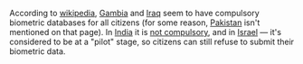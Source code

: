 According to [wikipedia](https://en.wikipedia.org/wiki/Countries_applying_biometrics),
[Gambia](country-gm.html) and [Iraq](country-iq.html) seem to have compulsory
biometric databases for all citizens (for some reason, [Pakistan](coutry-pk.html)
isn't mentioned on that page).
In [India](country-im.html) it is [not compulsory](https://archive.today/pSsGO), and
in [Israel](country-il.html) &mdash; it's considered to be at a "pilot" stage, so
citizens can still refuse to submit their biometric data.
